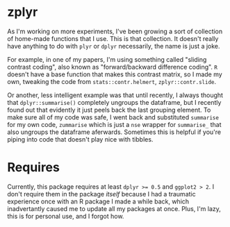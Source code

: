 # zplyr

As I'm working on more experiments, I've been growing a sort of collection of home-made functions that I use.  This is that collection.  It doesn't really have anything to do with `plyr` or `dplyr` necessarily, the name is just a joke.

For example, in one of my papers, I'm using something called "sliding contrast coding", also known as "forward/backward difference coding". `R` doesn't have a base function that makes this contrast matrix, so I made my own, tweaking the code from `stats::contr.helmert`, `zplyr::contr.slide`.

Or another, less intelligent example was that until recently, I always thought that `dplyr::summarise()` completely ungroups the dataframe, but I recently found out that evidently it just peels back the last grouping element. 
To make sure all of my code was safe, I went back and substituted `summarise` for my own code, `zummarise` which is just a `nse` wrapper for `summarise_` that also ungroups the dataframe aferwards.  Sometimes this is helpful if you're piping into code that doesn't play nice with tibbles.

# Requires

Currently, this package requires at least `dplyr >= 0.5` and `ggplot2 > 2`. I don't require them in the package _itself_ because I had a traumatic experience once with an R package I made a while back, which inadvertantly caused me to update all my packages at once. Plus, I'm lazy, this is for personal use, and I forgot how.
